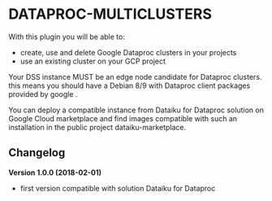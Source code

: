 # DATAPROC-MULTICLUSTERS

With this plugin you will be able to:
* create, use and delete Google Dataproc clusters in your projects
* use an existing cluster on your GCP project

Your DSS instance MUST be an edge node candidate for Dataproc clusters. this means you should have a Debian 8/9 with Dataproc client packages provided by google .

You can deploy a compatible instance from Dataiku for Dataproc solution on Google Cloud marketplace and find images compatible with such an installation in the public project dataiku-marketplace.


## Changelog

**Version 1.0.0  (2018-02-01)**
* first version compatible with solution Dataiku for Dataproc
